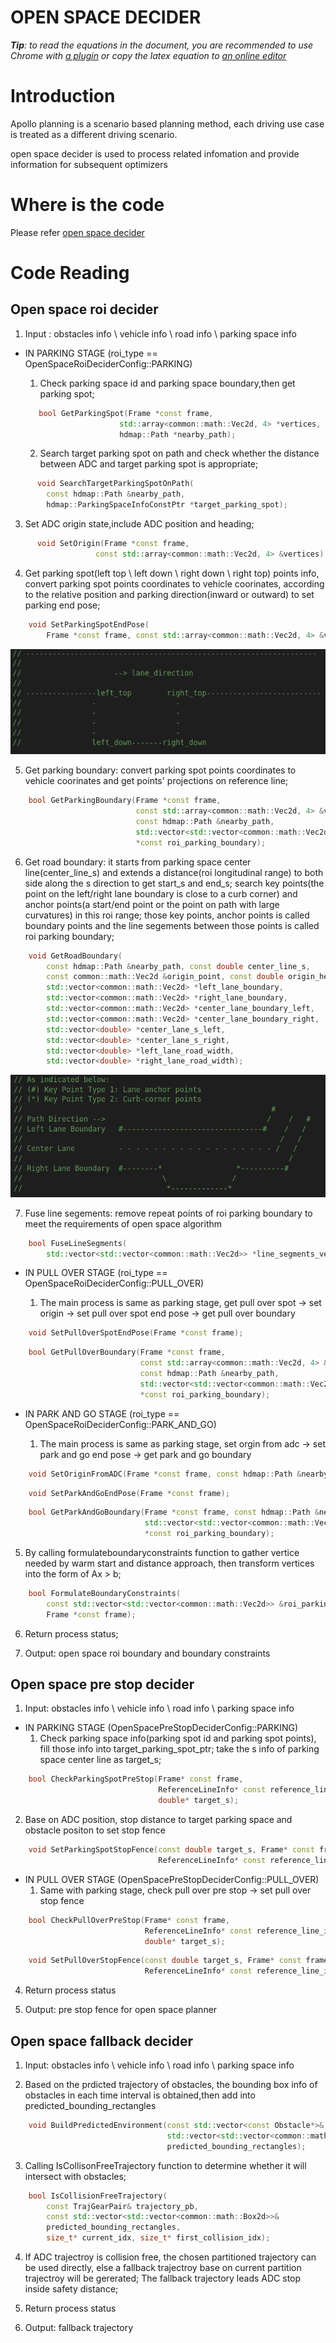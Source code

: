 # OPEN SPACE DECIDER

_**Tip**: to read the equations in the document, you are recommended to use Chrome with [a plugin](https://chrome.google.com/webstore/detail/tex-all-the-things/cbimabofgmfdkicghcadidpemeenbffn) or copy the latex equation to [an online editor](http://www.hostmath.com/)_

# Introduction

Apollo planning is a scenario based planning method, each driving use case is treated as a different driving scenario.

open space decider is used to process related infomation and provide information for subsequent optimizers 

# Where is the code

Please refer [open space decider](https://github.com/ApolloAuto/apollo/modules/planning/tasks/deciders/open_space_decider/open_space_roi_decider.cc)

# Code Reading

## Open space roi decider

1. Input : obstacles info \ vehicle info \ road info \ parking space info

- IN PARKING STAGE (roi_type == OpenSpaceRoiDeciderConfig::PARKING)

   1. Check parking space id and parking space boundary,then get parking spot;
   ```cpp
      bool GetParkingSpot(Frame *const frame,
                        std::array<common::math::Vec2d, 4> *vertices,
                        hdmap::Path *nearby_path);
   ```
   2. Search target parking spot on path and check whether the distance between ADC and target parking spot is appropriate;
  
```cpp
      void SearchTargetParkingSpotOnPath(
        const hdmap::Path &nearby_path,
        hdmap::ParkingSpaceInfoConstPtr *target_parking_spot);
``` 
   3. Set ADC origin state,include ADC position and heading;
  
```cpp
      void SetOrigin(Frame *const frame,
                   const std::array<common::math::Vec2d, 4> &vertices);
```

   4. Get parking spot(left top \ left down \ right down \ right top) points info, convert parking spot points coordinates to vehicle coorinates, according to the relative position and parking direction(inward or outward) to set parking end pose;

```cpp  
    void SetParkingSpotEndPose(
        Frame *const frame, const std::array<common::math::Vec2d, 4> &vertices);
```

  ![Diagram](images/open_space_decider_fig_2.png)   
  
   5. Get parking boundary: convert parking spot points coordinates to vehicle coorinates and get points' projections on reference line;
    
```cpp
    bool GetParkingBoundary(Frame *const frame,
                            const std::array<common::math::Vec2d, 4> &vertices,
                            const hdmap::Path &nearby_path,
                            std::vector<std::vector<common::math::Vec2d>>
                            *const roi_parking_boundary);
```
   6. Get road boundary: it starts from parking space center line(center_line_s) and extends a distance(roi longitudinal range) to both side along the s direction to get start_s and end_s; search key points(the point on the left/right lane boundary is close to a curb corner) and anchor points(a start/end point or the point on path with large curvatures) in this roi range; those key points, anchor points is called boundary points and the line segements between those points is called roi parking boundary; 
    
```cpp
    void GetRoadBoundary(
        const hdmap::Path &nearby_path, const double center_line_s,
        const common::math::Vec2d &origin_point, const double origin_heading,
        std::vector<common::math::Vec2d> *left_lane_boundary,
        std::vector<common::math::Vec2d> *right_lane_boundary,
        std::vector<common::math::Vec2d> *center_lane_boundary_left,
        std::vector<common::math::Vec2d> *center_lane_boundary_right,
        std::vector<double> *center_lane_s_left,
        std::vector<double> *center_lane_s_right,
        std::vector<double> *left_lane_road_width,
        std::vector<double> *right_lane_road_width);
```
  ![Diagram](images/open_space_roi_decider_fig_1.png)
  
   7. Fuse line segements: remove repeat points of roi parking boundary to meet the requirements of open space algorithm

```cpp
    bool FuseLineSegments(
        std::vector<std::vector<common::math::Vec2d>> *line_segments_vec);
```

- IN PULL OVER STAGE (roi_type == OpenSpaceRoiDeciderConfig::PULL_OVER) 
  
  1. The main process is same as parking stage, get pull over spot -> set origin -> set pull over spot end pose -> get pull over boundary 

```cpp 
    void SetPullOverSpotEndPose(Frame *const frame);
```

```cpp
    bool GetPullOverBoundary(Frame *const frame,
                             const std::array<common::math::Vec2d, 4> &vertices,
                             const hdmap::Path &nearby_path,
                             std::vector<std::vector<common::math::Vec2d>>
                             *const roi_parking_boundary);  
```                                                   

- IN PARK AND GO STAGE (roi_type == OpenSpaceRoiDeciderConfig::PARK_AND_GO)

  1. The main process is same as parking stage, set orgin from adc -> set park and go end pose -> get park and go boundary 

```cpp
    void SetOriginFromADC(Frame *const frame, const hdmap::Path &nearby_path);
```

```cpp
    void SetParkAndGoEndPose(Frame *const frame);
```

```cpp
    bool GetParkAndGoBoundary(Frame *const frame, const hdmap::Path &nearby_path,
                              std::vector<std::vector<common::math::Vec2d>>
                              *const roi_parking_boundary);
```

5. By calling formulateboundaryconstraints function to gather vertice needed by warm start and distance approach, then transform vertices into the form of Ax > b;

```cpp
    bool FormulateBoundaryConstraints(
        const std::vector<std::vector<common::math::Vec2d>> &roi_parking_boundary,
        Frame *const frame);
```

6. Return process status;

7. Output: open space roi boundary and boundary constraints 

## Open space pre stop decider

1. Input: obstacles info \ vehicle info \ road info \ parking space info

- IN PARKING STAGE (OpenSpacePreStopDeciderConfig::PARKING)
  1. Check parking space info(parking spot id and parking spot points), fill those info into target_parking_spot_ptr; take the s info of parking space center line as target_s;

```cpp
    bool CheckParkingSpotPreStop(Frame* const frame,
                                 ReferenceLineInfo* const reference_line_info,
                                 double* target_s);
```

  2. Base on ADC position, stop distance to target parking space and obstacle positon to set stop fence
    
```cpp
    void SetParkingSpotStopFence(const double target_s, Frame* const frame,
                                 ReferenceLineInfo* const reference_line_info);
```

- IN PULL OVER STAGE (OpenSpacePreStopDeciderConfig::PULL_OVER)
  1. Same with parking stage, check pull over pre stop -> set pull over stop fence

```cpp
    bool CheckPullOverPreStop(Frame* const frame,
                              ReferenceLineInfo* const reference_line_info,
                              double* target_s);
```

```cpp
    void SetPullOverStopFence(const double target_s, Frame* const frame,
                              ReferenceLineInfo* const reference_line_info);
```

4. Return process status

5. Output: pre stop fence for open space planner

## Open space fallback decider 
1. Input: obstacles info \ vehicle info \ road info \ parking space info

2. Based on the prdicted trajectory of obstacles, the bounding box info of obstacles in each time interval is obtained,then add into predicted_bounding_rectangles

```cpp
    void BuildPredictedEnvironment(const std::vector<const Obstacle*>& obstacles,
                                   std::vector<std::vector<common::math::Box2d>>&
                                   predicted_bounding_rectangles);
```

3. Calling IsCollisonFreeTrajectory function to determine whether it will intersect with obstacles;

```cpp
    bool IsCollisionFreeTrajectory(
        const TrajGearPair& trajectory_pb,
        const std::vector<std::vector<common::math::Box2d>>&
        predicted_bounding_rectangles,
        size_t* current_idx, size_t* first_collision_idx);
```

4. If ADC trajectroy is collision free, the chosen partitioned trajectory can be used directly, else a fallback trajectroy base on current partition trajectroy will be gererated;
   The fallback trajectory leads ADC stop inside safety distance;

5. Return process status    

6. Output: fallback trajectory
